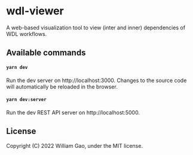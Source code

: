 # wdl-viewer

A web-based visualization tool to view (inter and inner) dependencies of WDL workflows.


## Available commands

#### `yarn dev`

Run the dev server on http://localhost:3000. Changes to the source code will
automatically be reloaded in the browser.


#### `yarn dev:server`

Run the dev REST API server on http://localhost:5000.


## License

Copyright (C) 2022 William Gao, under the MIT license.
